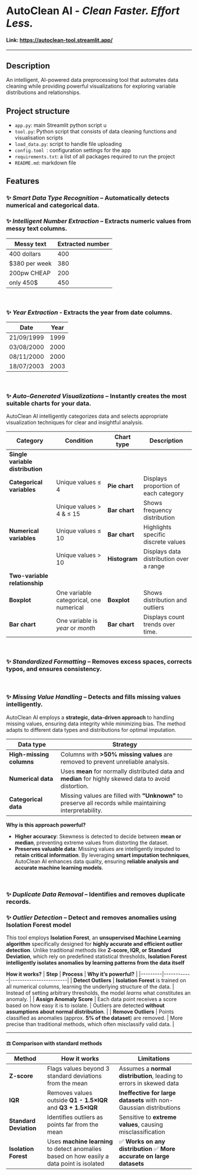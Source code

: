 # **AutoClean AI** - ***Clean Faster. Effort Less.***

#### Link: https://autoclean-tool.streamlit.app/
---

## **Description**
An intelligent, AI-powered data preprocessing tool that automates data cleaning while providing powerful visualizations for exploring variable distributions and relationships.
<br>

## **Project structure**
- `app.py`: main Streamlit python script u
- `tool.py`: Python script that consists of data cleaning functions and visualisation scripts
- `load_data.py`: script to handle file uploading
- `config.toml `: configuration settings for the app 
- `requirements.txt`: a list of all packages required to run the project
- `README.md`: markdown file

## **Features** 
### ✨ *Smart Data Type Recognition* – Automatically detects numerical and categorical data.

### ✨ *Intelligent Number Extraction* – Extracts numeric values from messy text columns.
  
| Messy text    | Extracted number |  
|--------------|-----------------|  
| 400 dollars  | 400             |  
| $380 per week | 380            |  
| 200pw CHEAP  | 200             |  
| only 450$    | 450             | 
<br>

### ✨ *Year Extraction* - Extracts the year from date columns.  

| Date        | Year |  
|------------|------|  
| 21/09/1999 | 1999 |  
| 03/08/2000 | 2000 |  
| 08/11/2000 | 2000 |  
| 18/07/2003 | 2003 |  
<br>

### ✨ *Auto-Generated Visualizations* – Instantly creates the most suitable charts for your data.

AutoClean AI intelligently categorizes data and selects appropriate visualization techniques for clear and insightful analysis.

| **Category**                | **Condition**                                        | **Chart type**     | **Description** |
|-----------------------------|------------------------------------------------------|--------------------|----------------|
| **Single variable distribution** | | | |
|  **Categorical variables**  | Unique values ≤ 4                                 | **Pie chart**      | Displays proportion of each category |
|                              | Unique values > 4 & ≤ 15                          | **Bar chart**      | Shows frequency distribution |
|  **Numerical variables**    | Unique values ≤ 10                                | **Bar chart**      | Highlights specific discrete values |
|                              | Unique values > 10                                | **Histogram**      | Displays data distribution over a range |
| **Two-variable relationship** | | | |
|  **Boxplot**                | One variable categorical, one numerical           | **Boxplot**        | Shows distribution and outliers |
|  **Bar chart** | One variable is *year* or *month*          | **Bar chart**      | Displays count trends over time. |
<br>

### ✨ *Standardized Formatting* – Removes excess spaces, corrects typos, and ensures consistency.
<br>

### ✨ *Missing Value Handling* – Detects and fills missing values intelligently.

AutoClean AI employs a **strategic, data-driven approach** to handling missing values, ensuring data integrity while minimizing bias. The method adapts to different data types and distributions for optimal imputation.

| **Data type**       | **Strategy** |
|---------------------|----------------------------------------------------|
| **High-missing columns** | Columns with **>50% missing values** are removed to prevent unreliable analysis. |
| **Numerical data** | Uses **mean** for normally distributed data and **median** for highly skewed data to avoid distortion. |
| **Categorical data** | Missing values are filled with **"Unknown"** to preserve all records while maintaining interpretability. |

**Why is this approach powerful?**
- **Higher accuracy**: Skewness is detected to decide between **mean or median**, preventing extreme values from distorting the dataset.
- **Preserves valuable data**: Missing values are intelligently imputed to **retain critical information**.
By leveraging **smart imputation techniques**, AutoClean AI enhances data quality, ensuring **reliable analysis and accurate machine learning models**.
<br>

### ✨ *Duplicate Data Removal* – Identifies and removes duplicate records.

### ✨ *Outlier Detection* – Detect and removes anomalies using Isolation Forest model
This tool employs **Isolation Forest**, an **unsupervised Machine Learning algorithm** specifically designed for **highly accurate and efficient outlier detection**. Unlike traditional methods like **Z-score, IQR, or Standard Deviation**, which rely on predefined statistical thresholds, **Isolation Forest intelligently isolates anomalies by learning patterns from the data itself**

**How it works?**
| **Step** | **Process** | **Why it’s powerful?** |
|---------|------------|------------------------|
| **Detect Outliers** | **Isolation Forest** is trained on all numerical columns, learning the underlying structure of the data. | Instead of setting arbitrary thresholds, the model *learns* what constitutes an anomaly. |
| **Assign Anomaly Score** | Each data point receives a score based on how easy it is to isolate. | Outliers are detected **without assumptions about normal distribution**. |
| **Remove Outliers** | Points classified as anomalies (approx. **5% of the dataset**) are removed. | More precise than traditional methods, which often misclassify valid data. |

---

#### ⚖ **Comparison with standard methods**
| **Method** | **How it works** | **Limitations** |
|------------|-----------------|-----------------|
| **Z-score** | Flags values beyond 3 standard deviations from the mean | Assumes a **normal distribution**, leading to errors in skewed data |
| **IQR** | Removes values outside **Q1 - 1.5×IQR** and **Q3 + 1.5×IQR** | **Ineffective for large datasets** with non-Gaussian distributions |
| **Standard Deviation** | Identifies outliers as points far from the mean | Sensitive to **extreme values**, causing misclassification |
| **Isolation Forest** | Uses **machine learning** to detect anomalies based on how easily a data point is isolated | ✅ **Works on any distribution** ✅ **More accurate on large datasets** |

